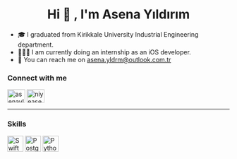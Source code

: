 
<h1 align="center">Hi 👋 , I'm Asena Yıldırım </h1>


- 🎓 I graduated from Kirikkale University Industrial Engineering department.
- 👩🏻‍💻 I am currently doing an internship as an iOS developer.
- 💌 You can reach me on [asena.yldrm@outlook.com.tr](mailto:asena.yldrm@outloook.com.tr)

<!--
Here are some ideas to get you started:

- 🔭 I’m currently working on ...
- 🌱 I’m currently learning ...
- 👯 I’m looking to collaborate on ...
- 🤔 I’m looking for help with ...
- 💬 Ask me about ...
- 📫 How to reach me: ...
- 😄 Pronouns: ...
- ⚡ Fun fact: ...
-->
<h3 align="left">Connect with me</h3>
<p align="left">
<a href="https://linkedin.com/in/asena-yıldırım-820a58179/" target="blank"><img align="center" src="https://raw.githubusercontent.com/rahuldkjain/github-profile-readme-generator/master/src/images/icons/Social/linked-in-alt.svg" alt="asenayldrm" height="30" width="40" /></a>
<a href="https://www.instagram.com/niyease/" target="blank"><img align="center" src="https://raw.githubusercontent.com/rahuldkjain/github-profile-readme-generator/master/src/images/icons/Social/instagram.svg" alt="niyease" height="30" width="40" /></a>
<hr/>


<h3 align="left">Skills</h3>

<p align="left">

<a href="https://developer.apple.com/swift/" target="_blank" rel="noreferrer"><img src="https://raw.githubusercontent.com/danielcranney/readme-generator/main/public/icons/skills/swift-colored.svg" width="36" height="36" alt="Swift" /></a>
<a href="https://www.postgresql.org/" target="_blank" rel="noreferrer"><img src="https://raw.githubusercontent.com/danielcranney/readme-generator/main/public/icons/skills/postgresql-colored.svg" width="36" height="36" alt="PostgreSQL" /></a>
<a href="https://www.python.org/" target="_blank" rel="noreferrer"><img src="https://raw.githubusercontent.com/danielcranney/readme-generator/main/public/icons/skills/python-colored.svg" width="36" height="36" alt="Python" /></a>

</p>
